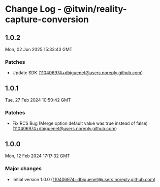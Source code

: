 # Change Log - @itwin/reality-capture-conversion

<!-- This log was last generated on Mon, 02 Jun 2025 15:33:43 GMT and should not be manually modified. -->

<!-- Start content -->

## 1.0.2

Mon, 02 Jun 2025 15:33:43 GMT

### Patches

- Update SDK (110406974+dbiguenet@users.noreply.github.com)

## 1.0.1

Tue, 27 Feb 2024 10:50:42 GMT

### Patches

- Fix RCS Bug (Merge option default value was true instead of false) (110406974+dbiguenet@users.noreply.github.com)

## 1.0.0

Mon, 12 Feb 2024 17:17:32 GMT

### Major changes

- Initial version 1.0.0 (110406974+dbiguenet@users.noreply.github.com)
